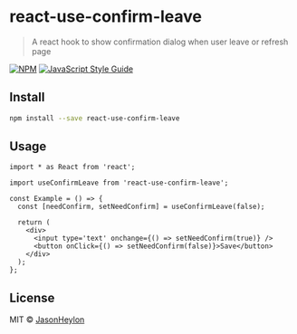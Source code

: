 # react-use-confirm-leave

> A react hook to show confirmation dialog when user leave or refresh page

[![NPM](https://img.shields.io/npm/v/react-use-confirm-leave.svg)](https://www.npmjs.com/package/react-use-confirm-leave) [![JavaScript Style Guide](https://img.shields.io/badge/code_style-standard-brightgreen.svg)](https://standardjs.com)

## Install

```bash
npm install --save react-use-confirm-leave
```

## Usage

```tsx
import * as React from 'react';

import useConfirmLeave from 'react-use-confirm-leave';

const Example = () => {
  const [needConfirm, setNeedConfirm] = useConfirmLeave(false);

  return (
    <div>
      <input type='text' onchange={() => setNeedConfirm(true)} />
      <button onClick={() => setNeedConfirm(false)}>Save</button>
    </div>
  );
};
```

## License

MIT © [JasonHeylon](https://github.com/JasonHeylon)
